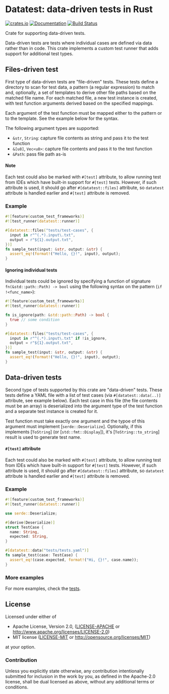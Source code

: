 # Datatest: data-driven tests in Rust

[![crates.io][Crate Logo]][Crate]
[![Documentation][Doc Logo]][Doc]
[![Build Status][CI Logo]][CI]

Crate for supporting data-driven tests.

Data-driven tests are tests where individual cases are defined via data rather than in code.
This crate implements a custom test runner that adds support for additional test types.

## Files-driven test

First type of data-driven tests are "file-driven" tests. These tests define a directory to
scan for test data, a pattern (a regular expression) to match and, optionally, a set of
templates to derive other file paths based on the matched file name. For each matched file,
a new test instance is created, with test function arguments derived based on the specified
mappings.

Each argument of the test function must be mapped either to the pattern or to the template.
See the example below for the syntax.

The following argument types are supported:
* `&str`, `String`: capture file contents as string and pass it to the test function
* `&[u8]`, `Vec<u8>`: capture file contents and pass it to the test function
* `&Path`: pass file path as-is

#### Note

Each test could also be marked with `#[test]` attribute, to allow running test from IDEs which
have built-in support for `#[test]` tests. However, if such attribute is used, it should go
after `#[datatest::files]` attribute, so `datatest` attribute is handled earlier and `#[test]`
attribute is removed.

### Example

```rust
#![feature(custom_test_frameworks)]
#![test_runner(datatest::runner)]

#[datatest::files("tests/test-cases", {
  input in r"^(.*).input\.txt",
  output = r"${1}.output.txt",
})]
fn sample_test(input: &str, output: &str) {
  assert_eq!(format!("Hello, {}!", input), output);
}
```

#### Ignoring individual tests

Individual tests could be ignored by specifying a function of signature
`fn(&std::path::Path) -> bool` using the following syntax on the pattern (`if !<func_name>`):

```rust
#![feature(custom_test_frameworks)]
#![test_runner(datatest::runner)]

fn is_ignore(path: &std::path::Path) -> bool {
  true // some condition
}

#[datatest::files("tests/test-cases", {
  input in r"^(.*).input\.txt" if !is_ignore,
  output = r"${1}.output.txt",
})]
fn sample_test(input: &str, output: &str) {
  assert_eq!(format!("Hello, {}!", input), output);
}
```

## Data-driven tests

Second type of tests supported by this crate are "data-driven" tests. These tests define a
YAML file with a list of test cases (via `#[datatest::data(..)]` attribute, see example below).
Each test case in this file (the file contents must be an array) is deserialized into the
argument type of the test function and a separate test instance is created for it.

Test function must take exactly one argument and the typoe of this argument must implement
[`serde::Deserialize`]. Optionally, if this implements [`ToString`] (or [`std::fmt::Display`]),
it's [`ToString::to_string`] result is used to generate test name.

#### `#[test]` attribute

Each test could also be marked with `#[test]` attribute, to allow running test from IDEs which
have built-in support for `#[test]` tests. However, if such attribute is used, it should go
after `#[datatest::files]` attribute, so `datatest` attribute is handled earlier and `#[test]`
attribute is removed.

### Example

```rust
#![feature(custom_test_frameworks)]
#![test_runner(datatest::runner)]

use serde::Deserialize;

#[derive(Deserialize)]
struct TestCase {
  name: String,
  expected: String,
}

#[datatest::data("tests/tests.yaml")]
fn sample_test(case: TestCase) {
  assert_eq!(case.expected, format!("Hi, {}!", case.name));
}

```

### More examples

For more examples, check the [tests](https://github.com/commure/datatest/blob/master/tests/datatest.rs).

## License

Licensed under either of

 * Apache License, Version 2.0, ([LICENSE-APACHE](LICENSE-APACHE) or http://www.apache.org/licenses/LICENSE-2.0)
 * MIT license ([LICENSE-MIT](LICENSE-MIT) or http://opensource.org/licenses/MIT)

at your option.

### Contribution

Unless you explicitly state otherwise, any contribution intentionally submitted
for inclusion in the work by you, as defined in the Apache-2.0 license, shall be dual licensed as above, without any
additional terms or conditions.


[Crate]: https://crates.io/crates/datatest
[Crate Logo]: https://img.shields.io/crates/v/datatest.svg

[Doc]: https://docs.rs/datatest
[Doc Logo]: https://docs.rs/datatest/badge.svg

[CI]: https://dev.azure.com/commure/datatest/_build/latest?definitionId=3&branchName=master
[CI Logo]: https://dev.azure.com/commure/datatest/_apis/build/status/commure.datatest?branchName=master
